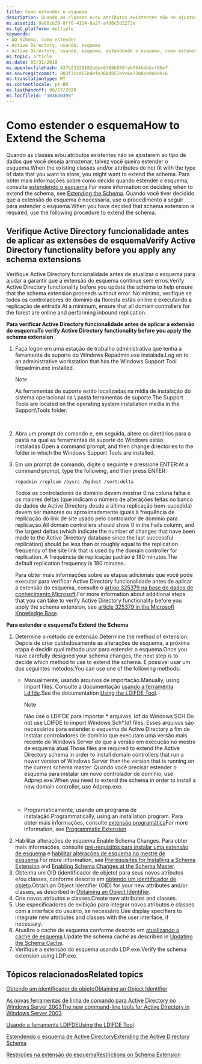 ```yaml
---
title: Como estender o esquema
description: Quando as classes e/ou atributos existentes não se ajustarem ao tipo de dados que você deseja armazenar, talvez você queira estender o esquema.
ms.assetid: 9a80ce29-8ff0-4324-8a2f-afd6c5d2272e
ms.tgt_platform: multiple
keywords:
- AD Schema, como estender
- Active Directory, usando, esquema
- Active Directory, usando, esquema, estendendo o esquema, como estender
ms.topic: article
ms.date: 05/31/2018
ms.openlocfilehash: 437b23229182e6ec6f94b500feb764b4bbcf06e7
ms.sourcegitcommit: 803f3ccd65bdefe36bd851b9c6e7280be9489016
ms.translationtype: MT
ms.contentlocale: pt-BR
ms.lasthandoff: 08/17/2020
ms.locfileid: "103640398"
---
```

# <a name="how-to-extend-the-schema"></a><span data-ttu-id="573bf-106">Como estender o esquema</span><span class="sxs-lookup"><span data-stu-id="573bf-106">How to Extend the Schema</span></span>

<span data-ttu-id="573bf-107">Quando as classes e/ou atributos existentes não se ajustarem ao tipo de dados que você deseja armazenar, talvez você queira estender o esquema.</span><span class="sxs-lookup"><span data-stu-id="573bf-107">When the existing classes and/or attributes do not fit with the type of data that you want to store, you might want to extend the schema.</span></span> <span data-ttu-id="573bf-108">Para obter mais informações sobre como decidir quando estender o esquema, consulte [estendendo o esquema](extending-the-schema.md).</span><span class="sxs-lookup"><span data-stu-id="573bf-108">For more information on deciding when to extend the schema, see [Extending the Schema](extending-the-schema.md).</span></span> <span data-ttu-id="573bf-109">Quando você tiver decidido que a extensão do esquema é necessária, use o procedimento a seguir para estender o esquema.</span><span class="sxs-lookup"><span data-stu-id="573bf-109">When you have decided that schema extension is required, use the following procedure to extend the schema.</span></span>

## <a name="verify-active-directory-functionality-before-you-apply-any-schema-extensions"></a><span data-ttu-id="573bf-110">Verifique Active Directory funcionalidade antes de aplicar as extensões de esquema</span><span class="sxs-lookup"><span data-stu-id="573bf-110">Verify Active Directory functionality before you apply any schema extensions</span></span>

<span data-ttu-id="573bf-111">Verifique Active Directory funcionalidade antes de atualizar o esquema para ajudar a garantir que a extensão do esquema continue sem erros.</span><span class="sxs-lookup"><span data-stu-id="573bf-111">Verify Active Directory functionality before you update the schema to help ensure that the schema extension proceeds without error.</span></span> <span data-ttu-id="573bf-112">No mínimo, verifique se todos os controladores de domínio da floresta estão online e executando a replicação de entrada.</span><span class="sxs-lookup"><span data-stu-id="573bf-112">At a minimum, ensure that all domain controllers for the forest are online and performing inbound replication.</span></span>

<span data-ttu-id="573bf-113">**Para verificar Active Directory funcionalidade antes de aplicar a extensão do esquema**</span><span class="sxs-lookup"><span data-stu-id="573bf-113">**To verify Active Directory functionality before you apply the schema extension**</span></span>

1.  <span data-ttu-id="573bf-114">Faça logon em uma estação de trabalho administrativa que tenha a ferramenta de suporte do Windows Repadmin.exe instalada.</span><span class="sxs-lookup"><span data-stu-id="573bf-114">Log on to an administrative workstation that has the Windows Support Tool Repadmin.exe installed.</span></span>
    > [!Note]  
    > <span data-ttu-id="573bf-115">As ferramentas de suporte estão localizadas na mídia de instalação do sistema operacional na \\ pasta ferramentas de suporte.</span><span class="sxs-lookup"><span data-stu-id="573bf-115">The Support Tools are located on the operating system installation media in the Support\\Tools folder.</span></span>

     

2.  <span data-ttu-id="573bf-116">Abra um prompt de comando e, em seguida, altere os diretórios para a pasta na qual as ferramentas de suporte do Windows estão instaladas.</span><span class="sxs-lookup"><span data-stu-id="573bf-116">Open a command prompt, and then change directories to the folder in which the Windows Support Tools are installed.</span></span>
3.  <span data-ttu-id="573bf-117">Em um prompt de comando, digite o seguinte e pressione ENTER:</span><span class="sxs-lookup"><span data-stu-id="573bf-117">At a command prompt, type the following, and then press ENTER:</span></span>

    ``` syntax
    repadmin /replsum /bysrc /bydest /sort:delta
    ```

    <span data-ttu-id="573bf-118">Todos os controladores de domínio devem mostrar 0 na coluna falha e os maiores deltas (que indicam o número de alterações feitas no banco de dados de Active Directory desde a última replicação bem-sucedida) devem ser menores ou aproximadamente iguais à frequência de replicação do link de site usado pelo controlador de domínio para replicação.</span><span class="sxs-lookup"><span data-stu-id="573bf-118">All domain controllers should show 0 in the Fails column, and the largest deltas (which indicate the number of changes that have been made to the Active Directory database since the last successful replication) should be less than or roughly equal to the replication frequency of the site link that is used by the domain controller for replication.</span></span> <span data-ttu-id="573bf-119">A frequência de replicação padrão é 180 minutos.</span><span class="sxs-lookup"><span data-stu-id="573bf-119">The default replication frequency is 180 minutes.</span></span>

    <span data-ttu-id="573bf-120">Para obter mais informações sobre as etapas adicionais que você pode executar para verificar Active Directory funcionalidade antes de aplicar a extensão do esquema, consulte o [artigo 325379 na base de dados de conhecimento Microsoft](https://support.microsoft.com/kb/325379/en-us).</span><span class="sxs-lookup"><span data-stu-id="573bf-120">For more information about additional steps that you can take to verify Active Directory functionality before you apply the schema extension, see [article 325379 in the Microsoft Knowledge Base](https://support.microsoft.com/kb/325379/en-us).</span></span>

<span data-ttu-id="573bf-121">**Para estender o esquema**</span><span class="sxs-lookup"><span data-stu-id="573bf-121">**To Extend the Schema**</span></span>

1.  <span data-ttu-id="573bf-122">Determine o método de extensão.</span><span class="sxs-lookup"><span data-stu-id="573bf-122">Determine the method of extension.</span></span> <span data-ttu-id="573bf-123">Depois de criar cuidadosamente as alterações de esquema, a próxima etapa é decidir qual método usar para estender o esquema.</span><span class="sxs-lookup"><span data-stu-id="573bf-123">Once you have carefully designed your schema changes, the next step is to decide which method to use to extend the schema.</span></span> <span data-ttu-id="573bf-124">É possível usar um dos seguintes métodos:</span><span class="sxs-lookup"><span data-stu-id="573bf-124">You can use one of the following methods:</span></span>
    -   <span data-ttu-id="573bf-125">Manualmente, usando arquivos de importação.</span><span class="sxs-lookup"><span data-stu-id="573bf-125">Manually, using import files.</span></span> <span data-ttu-id="573bf-126">Consulte a documentação [usando a ferramenta Ldifde](/previous-versions/office/developer/exchange-server-2003/ms870068(v=exchg.65)).</span><span class="sxs-lookup"><span data-stu-id="573bf-126">See the documentation [Using the LDIFDE Tool](/previous-versions/office/developer/exchange-server-2003/ms870068(v=exchg.65)).</span></span>
        > [!Note]  
        > <span data-ttu-id="573bf-127">Não use o LDIFDE para importar \* arquivos. ldf do Windows SCH.</span><span class="sxs-lookup"><span data-stu-id="573bf-127">Do not use LDIFDE to import Windows Sch\*.ldf files.</span></span> <span data-ttu-id="573bf-128">Esses arquivos são necessários para estender o esquema de Active Directory a fim de instalar controladores de domínio que executam uma versão mais recente do Windows Server do que a versão em execução no mestre de esquema atual.</span><span class="sxs-lookup"><span data-stu-id="573bf-128">Those files are required to extend the Active Directory schema in order to install domain controllers that run a newer version of Windows Server than the version that is running on the current schema master.</span></span> <span data-ttu-id="573bf-129">Quando você precisar estender o esquema para instalar um novo controlador de domínio, use Adprep.exe.</span><span class="sxs-lookup"><span data-stu-id="573bf-129">When you need to extend the schema in order to install a new domain controller, use Adprep.exe.</span></span>

         

    -   <span data-ttu-id="573bf-130">Programaticamente, usando um programa de instalação.</span><span class="sxs-lookup"><span data-stu-id="573bf-130">Programmatically, using an installation program.</span></span> <span data-ttu-id="573bf-131">Para obter mais informações, consulte [extensão programática](programmatic-extension.md)</span><span class="sxs-lookup"><span data-stu-id="573bf-131">For more information, see [Programmatic Extension](programmatic-extension.md)</span></span>
2.  <span data-ttu-id="573bf-132">Habilitar alterações de esquema.</span><span class="sxs-lookup"><span data-stu-id="573bf-132">Enable Schema Changes.</span></span> <span data-ttu-id="573bf-133">Para obter mais informações, consulte [pré-requisitos para instalar uma extensão de esquema](prerequisites-for-installing-a-schema-extension.md) e [habilitar alterações de esquema no mestre de esquema](enabling-schema-changes-at-the-schema-master.md).</span><span class="sxs-lookup"><span data-stu-id="573bf-133">For more information, see [Prerequisites for Installing a Schema Extension](prerequisites-for-installing-a-schema-extension.md) and [Enabling Schema Changes at the Schema Master](enabling-schema-changes-at-the-schema-master.md).</span></span>
3.  <span data-ttu-id="573bf-134">Obtenha um OID (identificador de objeto) para seus novos atributos e/ou classes, conforme descrito em [obtendo um identificador de objeto](obtaining-an-object-identifier.md).</span><span class="sxs-lookup"><span data-stu-id="573bf-134">Obtain an Object Identifier (OID) for your new attributes and/or classes, as described in [Obtaining an Object Identifier](obtaining-an-object-identifier.md).</span></span>
4.  <span data-ttu-id="573bf-135">Crie novos atributos e classes.</span><span class="sxs-lookup"><span data-stu-id="573bf-135">Create new attributes and classes.</span></span>
5.  <span data-ttu-id="573bf-136">Use especificadores de exibição para integrar novos atributos e classes com a interface do usuário, se necessário.</span><span class="sxs-lookup"><span data-stu-id="573bf-136">Use display specifiers to integrate new attributes and classes with the user interface, if necessary.</span></span>
6.  <span data-ttu-id="573bf-137">Atualize o cache de esquema conforme descrito em [atualizando o cache de esquema](updating-the-schema-cache.md).</span><span class="sxs-lookup"><span data-stu-id="573bf-137">Update the schema cache as described in [Updating the Schema Cache](updating-the-schema-cache.md).</span></span>
7.  <span data-ttu-id="573bf-138">Verifique a extensão do esquema usando LDP.exe.</span><span class="sxs-lookup"><span data-stu-id="573bf-138">Verify the schema extension using LDP.exe.</span></span>

## <a name="related-topics"></a><span data-ttu-id="573bf-139">Tópicos relacionados</span><span class="sxs-lookup"><span data-stu-id="573bf-139">Related topics</span></span>

<dl> <dt>

[<span data-ttu-id="573bf-140">Obtendo um identificador de objeto</span><span class="sxs-lookup"><span data-stu-id="573bf-140">Obtaining an Object Identifier</span></span>](obtaining-an-object-identifier.md)
</dt> <dt>

[<span data-ttu-id="573bf-141">As novas ferramentas de linha de comando para Active Directory no Windows Server 2003</span><span class="sxs-lookup"><span data-stu-id="573bf-141">The new command-line tools for Active Directory in Windows Server 2003</span></span>](https://support.microsoft.com/kb/298882)
</dt> <dt>

<span data-ttu-id="573bf-142">[Usando a ferramenta LDIFDE](/previous-versions/office/developer/exchange-server-2003/ms870068(v=exchg.65))</span><span class="sxs-lookup"><span data-stu-id="573bf-142">[Using the LDIFDE Tool](/previous-versions/office/developer/exchange-server-2003/ms870068(v=exchg.65))</span></span>
</dt> <dt>

<span data-ttu-id="573bf-143">[Estendendo o esquema de Active Directory](/previous-versions/ms806972(v=msdn.10))</span><span class="sxs-lookup"><span data-stu-id="573bf-143">[Extending the Active Directory Schema](/previous-versions/ms806972(v=msdn.10))</span></span>
</dt> <dt>

[<span data-ttu-id="573bf-144">Restrições na extensão do esquema</span><span class="sxs-lookup"><span data-stu-id="573bf-144">Restrictions on Schema Extension</span></span>](restrictions-on-schema-extension.md)
</dt> </dl>

 

 